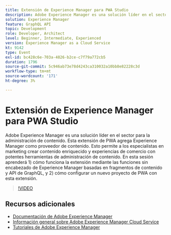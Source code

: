 ```yaml
---
title: Extensión de Experience Manager para PWA Studio
description: Adobe Experience Manager es una solución líder en el sector para la administración de contenido. Esta extensión de PWA agrega Experience Manager como proveedor de contenido. Esto permite a los especialistas en marketing crear contenido enriquecido y experiencias de comercio con potentes herramientas de administración de contenido. En esta sesión aprenderá 1) cómo funciona la extensión mediante las funciones sin encabezado de Experience Manager basadas en fragmentos de contenido y API de GraphQL, y 2) cómo configurar un nuevo proyecto de PWA con esta extensión.
solution: Experience Manager
feature: GraphQL API
topic: Development
role: Developer, Architect
level: Beginner, Intermediate, Experienced
version: Experience Manager as a Cloud Service
kt: 9142
type: Event
exl-id: bc428c6e-703a-4826-b2ce-c7f79a772cb5
duration: 1796
source-git-commit: 5c946ab73e78d4243ca310032a10bb8e82228c3d
workflow-type: tm+mt
source-wordcount: '171'
ht-degree: 3%

---
```


# Extensión de Experience Manager para PWA Studio

Adobe Experience Manager es una solución líder en el sector para la administración de contenido. Esta extensión de PWA agrega Experience Manager como proveedor de contenido. Esto permite a los especialistas en marketing crear contenido enriquecido y experiencias de comercio con potentes herramientas de administración de contenido. En esta sesión aprenderá 1) cómo funciona la extensión mediante las funciones sin encabezado de Experience Manager basadas en fragmentos de contenido y API de GraphQL, y 2) cómo configurar un nuevo proyecto de PWA con esta extensión.

>[!VIDEO](https://video.tv.adobe.com/v/337581/?quality=12&learn=on&hidetitle=true)

## Recursos adicionales

- [Documentación de Adobe Experience Manager](https://experienceleague.adobe.com/docs/experience-manager-cloud-service.html?lang=es)
- [Información general sobre Adobe Experience Manager Cloud Service](https://experienceleague.adobe.com/docs/experience-manager-cloud-service/overview/home.html?lang=es)
- [Tutoriales de Adobe Experience Manager](https://experienceleague.adobe.com/docs/experience-manager-tutorials.html?lang=es)

